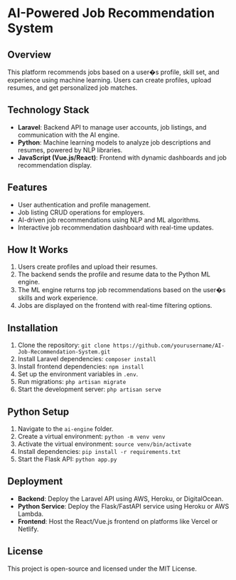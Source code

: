 
# AI-Powered Job Recommendation System

## Overview
This platform recommends jobs based on a user�s profile, skill set, and experience using machine learning. 
Users can create profiles, upload resumes, and get personalized job matches.

## Technology Stack
- **Laravel**: Backend API to manage user accounts, job listings, and communication with the AI engine.
- **Python**: Machine learning models to analyze job descriptions and resumes, powered by NLP libraries.
- **JavaScript (Vue.js/React)**: Frontend with dynamic dashboards and job recommendation display.

## Features
- User authentication and profile management.
- Job listing CRUD operations for employers.
- AI-driven job recommendations using NLP and ML algorithms.
- Interactive job recommendation dashboard with real-time updates.

## How It Works
1. Users create profiles and upload their resumes.
2. The backend sends the profile and resume data to the Python ML engine.
3. The ML engine returns top job recommendations based on the user�s skills and work experience.
4. Jobs are displayed on the frontend with real-time filtering options.

## Installation
1. Clone the repository: `git clone https://github.com/yourusername/AI-Job-Recommendation-System.git`
2. Install Laravel dependencies: `composer install`
3. Install frontend dependencies: `npm install`
4. Set up the environment variables in `.env`.
5. Run migrations: `php artisan migrate`
6. Start the development server: `php artisan serve`

## Python Setup
1. Navigate to the `ai-engine` folder.
2. Create a virtual environment: `python -m venv venv`
3. Activate the virtual environment: `source venv/bin/activate`
4. Install dependencies: `pip install -r requirements.txt`
5. Start the Flask API: `python app.py`

## Deployment
- **Backend**: Deploy the Laravel API using AWS, Heroku, or DigitalOcean.
- **Python Service**: Deploy the Flask/FastAPI service using Heroku or AWS Lambda.
- **Frontend**: Host the React/Vue.js frontend on platforms like Vercel or Netlify.

## License
This project is open-source and licensed under the MIT License.
